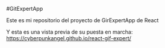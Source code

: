 #GitExpertApp

Este es mi repositorio del proyecto de GirExpertApp de React

Y esta es una vista previa de su puesta en marcha:
https://cyberpunkangel.github.io/react-gif-expert/
